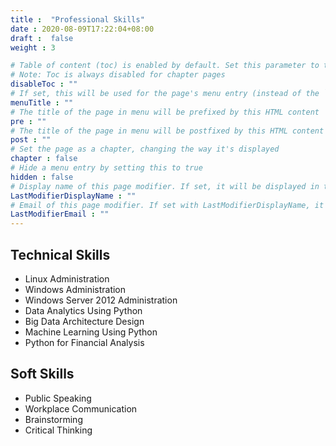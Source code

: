 ```yaml
---
title :  "Professional Skills"
date : 2020-08-09T17:22:04+08:00
draft :  false
weight : 3

# Table of content (toc) is enabled by default. Set this parameter to true to disable it.
# Note: Toc is always disabled for chapter pages
disableToc : ""
# If set, this will be used for the page's menu entry (instead of the `title` attribute)
menuTitle : ""
# The title of the page in menu will be prefixed by this HTML content
pre : ""
# The title of the page in menu will be postfixed by this HTML content
post : ""
# Set the page as a chapter, changing the way it's displayed
chapter : false
# Hide a menu entry by setting this to true
hidden : false
# Display name of this page modifier. If set, it will be displayed in the footer.
LastModifierDisplayName : ""
# Email of this page modifier. If set with LastModifierDisplayName, it will be displayed in the footer
LastModifierEmail : ""
---
```


## Technical Skills

- Linux Administration
- Windows Administration
- Windows Server 2012 Administration
- Data Analytics Using Python
- Big Data Architecture Design
- Machine Learning Using Python
- Python for Financial Analysis

## Soft Skills

- Public Speaking
- Workplace Communication
- Brainstorming
- Critical Thinking 
